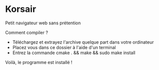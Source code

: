 Korsair
=======

Petit navigateur web sans prétention

Comment compiler ?

- Téléchargez et extrayez l'archive quelque part dans votre ordinateur
- Placez vous dans ce dossier à l'aide d'un terminal
- Entrez la commande cmake . && make && sudo make install

Voilà, le programme est installé !
